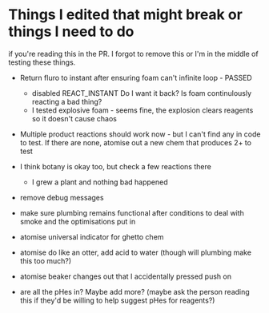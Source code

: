 # Things I edited that might break or things I need to do

if you're reading this in the PR. I forgot to remove this or I'm in the middle of testing these things.

- Return fluro to instant after ensuring foam can't infinite loop - PASSED
    - disabled REACT_INSTANT Do I want it back? Is foam continulously reacting a bad thing?
    - I tested explosive foam - seems fine, the explosion clears reagents so it doesn't cause chaos

- Multiple product reactions should work now - but I can't find any in code to test. If there are none, atomise out a new chem that produces 2+ to test

- I think botany is okay too, but check a few reactions there
    - I grew a plant and nothing bad happened

- remove debug messages
- make sure plumbing remains functional after conditions to deal with smoke and the optimisations put in

- atomise universal indicator for ghetto chem
- atomise do like an otter, add acid to water (though will plumbing make this too much?)
- atomise beaker changes out that I accidentally pressed push on
- are all the pHes in? Maybe add more? (maybe ask the person reading this if they'd be willing to help suggest pHes for reagents?)